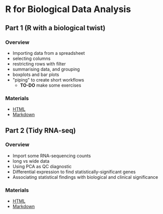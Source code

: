 # R for Biological Data Analysis

## Part 1 (R with a biological twist)

### Overview

+ Importing data from a spreadsheet
+ selecting columns
+ restricting rows with filter
+ summarising data, and grouping
+ boxplots and bar plots
+ "piping" to create short workflows
  + **TO-DO** make some exercises

### Materials

+ [HTML](Part1.nb.html)
+ [Markdown](Part1.Rmd)

## Part 2 (Tidy RNA-seq)

### Overview

+ Import some RNA-sequencing counts
+ long vs wide data
+ Using PCA as QC diagnostic
+ Differential expression to find statistically-significant genes
+ Associating statistical findings with biological and clinical significance

### Materials

- [HTML](Part2.nb.html)
- [Markdown](Part2.Rmd)
 
  